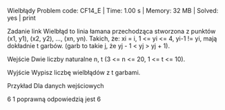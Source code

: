 Wielbłądy
Problem code: CF14_E | Time: 1.00 s | Memory: 32 MB | Solved: yes | print

Zadanie
link
Wielbłąd to linia łamana przechodząca stworzona z punktów (x1, y1), (x2, y2), ..., (xn, yn).
Takich, że:
xi = i,
1 <= yi <= 4,
yi-1 != yi,
mają dokładnie t garbów. (garb to takie j, że yj - 1 < yj > yj + 1).

Wejście
Dwie liczby naturalne n, t (3 <= n <= 20, 1 <= t <= 10).

Wyjście
Wypisz liczbę wielbłądów z t garbami.

Przykład
Dla danych wejściowych

6 1
poprawną odpowiedzią jest
6
